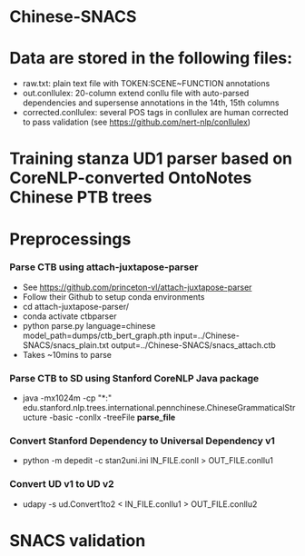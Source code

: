 # Chinese-SNACS

# Data are stored in the following files:
- raw.txt: plain text file with TOKEN:SCENE\~FUNCTION annotations
- out.conllulex: 20-column extend conllu file with auto-parsed dependencies and supersense annotations in the 14th, 15th columns
- corrected.conllulex: several POS tags in conllulex are human corrected to pass validation (see https://github.com/nert-nlp/conllulex)

# Training stanza UD1 parser based on CoreNLP-converted OntoNotes Chinese PTB trees





# Preprocessings


### Parse CTB using attach-juxtapose-parser
- See https://github.com/princeton-vl/attach-juxtapose-parser
- Follow their Github to setup conda environments
- cd attach-juxtapose-parser/
- conda activate ctbparser
- python parse.py language=chinese model_path=dumps/ctb_bert_graph.pth input=../Chinese-SNACS/snacs_plain.txt  output=../Chinese-SNACS/snacs_attach.ctb
- Takes \~10mins to parse


### Parse CTB to SD using Stanford CoreNLP Java package

- java -mx1024m -cp "\*:" edu.stanford.nlp.trees.international.pennchinese.ChineseGrammaticalStructure -basic -conllx -treeFile __parse_file__ 


### Convert Stanford Dependency to Universal Dependency v1

- python -m depedit -c stan2uni.ini IN_FILE.conll > OUT_FILE.conllu1

### Convert UD v1 to UD v2

- udapy -s ud.Convert1to2 < IN_FILE.conllu1 > OUT_FILE.conllu2


# SNACS validation



